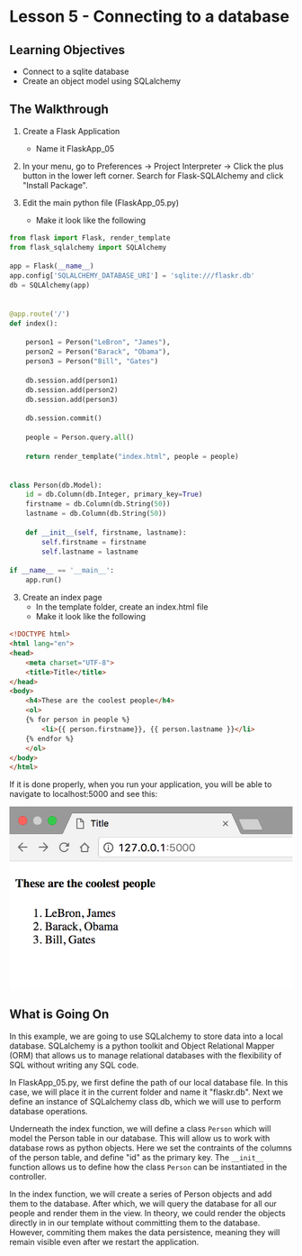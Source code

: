 # Lesson 5 - Connecting to a database 

## Learning Objectives
* Connect to a sqlite database
* Create an object model using SQLalchemy

## The Walkthrough
1. Create a Flask Application
	* Name it FlaskApp_05

2. In your menu, go to Preferences -> Project Interpreter -> Click the plus button in the lower left corner. Search for Flask-SQLAlchemy and click "Install Package".

2. Edit the main python file (FlaskApp_05.py)
	* Make it look like the following

```python
from flask import Flask, render_template
from flask_sqlalchemy import SQLAlchemy

app = Flask(__name__)
app.config['SQLALCHEMY_DATABASE_URI'] = 'sqlite:///flaskr.db'
db = SQLAlchemy(app)


@app.route('/')
def index():

    person1 = Person("LeBron", "James"),
    person2 = Person("Barack", "Obama"),
    person3 = Person("Bill", "Gates")

    db.session.add(person1)
    db.session.add(person2)
    db.session.add(person3)

    db.session.commit()

    people = Person.query.all()

    return render_template("index.html", people = people)


class Person(db.Model):
    id = db.Column(db.Integer, primary_key=True)
    firstname = db.Column(db.String(50))
    lastname = db.Column(db.String(50))

    def __init__(self, firstname, lastname):
        self.firstname = firstname
        self.lastname = lastname

if __name__ == '__main__':
    app.run()
```

3. Create an index page
	* In the template folder, create an index.html file
	* Make it look like the following

```html
<!DOCTYPE html>
<html lang="en">
<head>
    <meta charset="UTF-8">
    <title>Title</title>
</head>
<body>
    <h4>These are the coolest people</h4>
    <ol>
    {% for person in people %}
        <li>{{ person.firstname}}, {{ person.lastname }}</li>
    {% endfor %}
    </ol>
</body>
</html>
```

If it is done properly, when you run your application, you will be able to navigate to localhost:5000 and see this:

![Connecting to a database ](img/lesson05.png)

## What is Going On

In this example, we are going to use SQLalchemy to store data into a local database. SQLalchemy is a python toolkit and Object Relational Mapper (ORM) that allows us to manage relational databases with the flexibility of SQL without writing any SQL code.

In FlaskApp_05.py, we first define the path of our local database file. In this case, we will place it in the current folder and name it "flaskr.db". Next we define an instance of SQLalchemy class db, which we will use to perform database operations.  

Underneath the index function, we will define a class ```Person``` which will model the Person table in our database. This will allow us to work with database rows as python objects. Here we set the contraints of the columns of the person table, and define "id" as the primary key. The ```__init__``` function allows us to define how the class ```Person``` can be instantiated in the controller. 

In the index function, we will create a series of Person objects and add them to the database. After which, we will query the database for all our people and render them in the view. In theory, we could render the objects directly in in our template without committing them to the database. However, commiting them makes the data persistence, meaning they will remain visible even after we restart the application.


